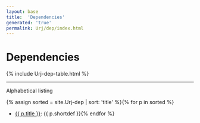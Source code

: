 ```yaml
---
layout: base
title:  'Dependencies'
generated: 'true'
permalink: Urj/dep/index.html
---
```


# Dependencies

{% include Urj-dep-table.html %}

----------

Alphabetical listing

{% assign sorted = site.Urj-dep | sort: 'title' %}{% for p in sorted %}
* [{{ p.title }}](): {{ p.shortdef }}{% endfor %}
